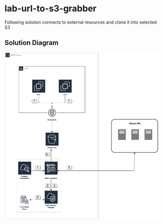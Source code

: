 # lab-url-to-s3-grabber

Following solution connects to external resources and clone it into selected S3

## Solution Diagram

![solution diagram](./solution-diagram.png)

